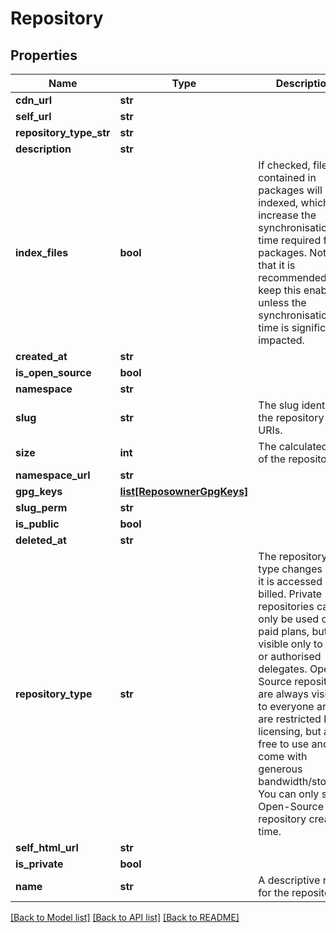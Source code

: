 # Repository

## Properties
Name | Type | Description | Notes
------------ | ------------- | ------------- | -------------
**cdn_url** | **str** |  | [optional] 
**self_url** | **str** |  | [optional] 
**repository_type_str** | **str** |  | [optional] 
**description** | **str** |  | 
**index_files** | **bool** | If checked, files contained in packages will be indexed, which increase the synchronisation time required for packages. Note that it is recommended you keep this enabled unless the synchronisation time is significantly impacted. | [optional] 
**created_at** | **str** |  | [optional] 
**is_open_source** | **bool** |  | 
**namespace** | **str** |  | 
**slug** | **str** | The slug identifies the repository in URIs. | [optional] 
**size** | **int** | The calculated size of the repository. | [optional] 
**namespace_url** | **str** |  | [optional] 
**gpg_keys** | [**list[ReposownerGpgKeys]**](ReposownerGpgKeys.md) |  | [optional] 
**slug_perm** | **str** |  | [optional] 
**is_public** | **bool** |  | 
**deleted_at** | **str** |  | [optional] 
**repository_type** | **str** | The repository type changes how it is accessed and billed. Private repositories can only be used on paid plans, but are visible only to you or authorised delegates. Open-Source repositories are always visible to everyone and are restricted by licensing, but are free to use and come with generous bandwidth/storage. You can only select Open-Source at repository creation time. | [optional] 
**self_html_url** | **str** |  | [optional] 
**is_private** | **bool** |  | 
**name** | **str** | A descriptive name for the repository. | [optional] 

[[Back to Model list]](../README.md#documentation-for-models) [[Back to API list]](../README.md#documentation-for-api-endpoints) [[Back to README]](../README.md)


